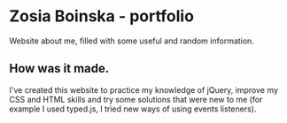 # Zosia Boinska - portfolio
Website about me, filled with some useful and random information. 

## How was it made.
I've created this website to practice my knowledge of jQuery, improve my CSS and HTML skills and try some solutions that were new to me (for example I used typed.js, I tried new ways of using events listeners).
